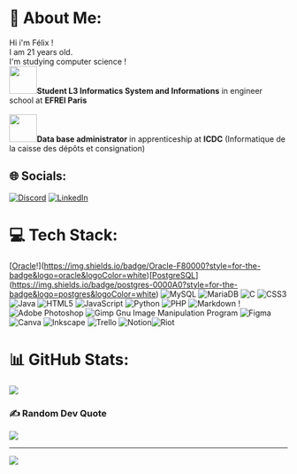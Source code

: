 # 💫 About Me:
Hi i'm Félix ! <br>I am 21 years old.<br>
I'm studying computer science !<br>
<img src="https://collecter.apprentis-auteuil.org/cdn.iraiser.eu/YIbzhGkk9bX+EtoEinZHNhT8yHPg+ZyDbTkS0OGVfD4w3skiD2FTpVrBrqesA7Ua/Laetitia_Merciris/thumbnail/Logo-Efrei-2017-verticalwhite.png" width="50" height="50">**Student L3 Informatics System and Informations** in engineer school at **EFREI Paris**
<br><br>
<img src="https://upload.wikimedia.org/wikipedia/fr/thumb/a/a8/Logo_du_Groupe_Caisse_des_D%C3%A9p%C3%B4ts.svg/2030px-Logo_du_Groupe_Caisse_des_D%C3%A9p%C3%B4ts.svg.png" width="50" height="50">**Data base administrator** in apprenticeship at **ICDC** (Informatique de la caisse des dépôts et consignation)


## 🌐 Socials:
[![Discord](https://img.shields.io/badge/Discord-%237289DA.svg?logo=discord&logoColor=white)](htttps://discord.gg/Firof#7970) [![LinkedIn](https://img.shields.io/badge/LinkedIn-%230077B5.svg?logo=linkedin&logoColor=white)](https://linkedin.com/in/felixbrinet) 

# 💻 Tech Stack:
[[Oracle](https://img.shields.io/badge/Oracle-F80000?style=for-the-badge&logo=oracle&logoColor=white)!](https://img.shields.io/badge/Oracle-F80000?style=for-the-badge&logo=oracle&logoColor=white)[[PostgreSQL](https://img.shields.io/badge/PostgreSQL-F80000?style=for-the-badge&logo=postgres&logoColor=white)](https://img.shields.io/badge/postgres-0000A0?style=for-the-badge&logo=postgres&logoColor=white) ![MySQL](https://img.shields.io/badge/mysql-%2300f.svg?style=for-the-badge&logo=mysql&logoColor=white) ![MariaDB](https://img.shields.io/badge/MariaDB-003545?style=for-the-badge&logo=mariadb&logoColor=white) ![C](https://img.shields.io/badge/c-%2300599C.svg?style=for-the-badge&logo=c&logoColor=white) ![CSS3](https://img.shields.io/badge/css3-%231572B6.svg?style=for-the-badge&logo=css3&logoColor=white) ![Java](https://img.shields.io/badge/java-%23ED8B00.svg?style=for-the-badge&logo=java&logoColor=white) ![HTML5](https://img.shields.io/badge/html5-%23E34F26.svg?style=for-the-badge&logo=html5&logoColor=white) ![JavaScript](https://img.shields.io/badge/javascript-%23323330.svg?style=for-the-badge&logo=javascript&logoColor=%23F7DF1E) ![Python](https://img.shields.io/badge/python-3670A0?style=for-the-badge&logo=python&logoColor=ffdd54) ![PHP](https://img.shields.io/badge/php-%23777BB4.svg?style=for-the-badge&logo=php&logoColor=white) ![Markdown](https://img.shields.io/badge/markdown-%23000000.svg?style=for-the-badge&logo=markdown&logoColor=white) !![Adobe Photoshop](https://img.shields.io/badge/adobephotoshop-%2331A8FF.svg?style=for-the-badge&logo=adobephotoshop&logoColor=white) ![Gimp Gnu Image Manipulation Program](https://img.shields.io/badge/Gimp-657D8B?style=for-the-badge&logo=gimp&logoColor=FFFFFF) 	![Figma](https://img.shields.io/badge/figma-%23F24E1E.svg?style=for-the-badge&logo=figma&logoColor=white) ![Canva](https://img.shields.io/badge/Canva-%2300C4CC.svg?style=for-the-badge&logo=Canva&logoColor=white) ![Inkscape](https://img.shields.io/badge/Inkscape-e0e0e0?style=for-the-badge&logo=inkscape&logoColor=080A13) ![Trello](https://img.shields.io/badge/Trello-%23026AA7.svg?style=for-the-badge&logo=Trello&logoColor=white) ![Notion](https://img.shields.io/badge/Notion-%23000000.svg?style=for-the-badge&logo=notion&logoColor=white)![Riot](https://img.shields.io/badge/RIOT-F90000?style=for-the-badge&logo=riot&logoColor=white)
# 📊 GitHub Stats:
![](https://github-readme-stats.vercel.app/api/top-langs/?username=FelixPerso&theme=tokyonight&hide_border=false&include_all_commits=true&count_private=true&layout=compact)
### ✍️ Random Dev Quote
![](https://quotes-github-readme.vercel.app/api?type=horizontal&theme=merko)

---
[![](https://visitcount.itsvg.in/api?id=FelixPerso&icon=0&color=1)](https://visitcount.itsvg.in)

<!-- Proudly created with GPRM ( https://gprm.itsvg.in ) -->
